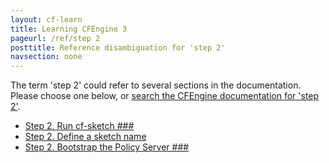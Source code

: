 ```yaml
---
layout: cf-learn
title: Learning CFEngine 3
pageurl: /ref/step 2
posttitle: Reference disambiguation for 'step 2'
navsection: none
---
```


The term 'step 2' could refer to several sections in the documentation. Please choose one below, or
[search the CFEngine documentation for 'step 2'](http://docs.cfengine.com/latest/search.html?q=step+2).

- [Step 2. Run cf-sketch \#\#\#](http://docs.cfengine.com/latest/guide-design-center-configure-sketches-community.html#step-2-run-cf-sketch-###)
- [Step 2. Define a sketch name](http://docs.cfengine.com/latest/guide-design-center-design-center-write-sketch-advanced.html#step-2-define-a-sketch-name)
- [Step 2. Bootstrap the Policy Server \#\#\#](http://docs.cfengine.com/latest/guide-installation-and-configuration-general-installation-installation-enterprise-free-aws-rhel.html#step-2-bootstrap-the-policy-server-###)
